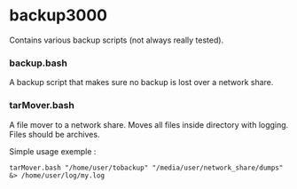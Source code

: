 backup3000
==========

Contains various backup scripts (not always really tested).

### backup.bash
A backup script that makes sure no backup is lost over a network share.

### tarMover.bash
A file mover to a network share. Moves all files inside directory with logging.  
Files should be archives.

Simple usage exemple :
```
tarMover.bash "/home/user/tobackup" "/media/user/network_share/dumps" &> /home/user/log/my.log
```
